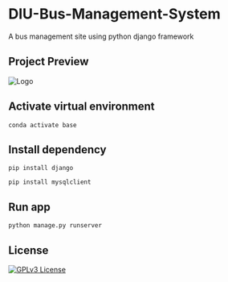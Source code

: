 # DIU-Bus-Management-System
A bus management site using python django framework

## Project Preview

![Logo](https://i.ibb.co/30vcQqF/ezgif-com-gif-maker-4.gif) 
    
## Activate virtual environment
```
conda activate base
```
## Install dependency
```
pip install django
```
```
pip install mysqlclient
```
## Run app
```
python manage.py runserver
```
## License



[![GPLv3 License](https://img.shields.io/badge/License-GPL%20v3-yellow.svg)](https://opensource.org/licenses/)

